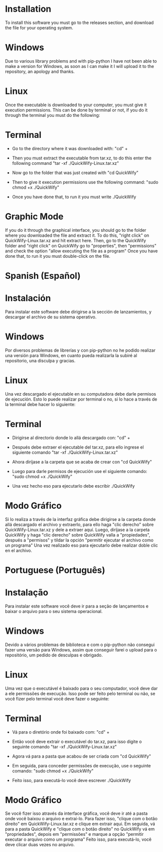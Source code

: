 # Installation
To install this software you must go to the releases section, and download the file for your operating system.

# Windows
Due to various library problems and with pip-python I have not been able to make a version for Windows, as soon as I can make it I will upload it to the repository, an apology and thanks.

# Linux
Once the executable is downloaded to your computer, you must give it execution permissions.
This can be done by terminal or not, if you do it through the terminal you must do the following:

# Terminal
- Go to the directory where it was downloaded with:
"cd" +

- Then you must extract the executable from tar.xz, to do this enter the following command "tar -xf ./QuickWify-Linux.tar.xz"

- Now go to the folder that was just created with "cd QuickWify"

- Then to give it execution permissions use the following command:
"sudo chmod +x ./QuickWify"

- Once you have done that, to run it you must write ./QuickWify

# Graphic Mode
If you do it through the graphical interface, you should go to the folder where you downloaded the file and extract it. To do this, "right click" on QuickWify-Linux.tar.xz and hit extract here. Then, go to the QuickWify folder and "right click" on QuickWify go to "properties", then "permissions" and check the option "allow executing the file as a program"
Once you have done that, to run it you must double-click on the file.

# Spanish (Español)
# Instalación
Para instalar este software debe dirigirse a la sección de lanzamientos, y descargar el archivo de su sistema operativo.

# Windows
Por diversos problemas de librerías y con pip-python no he podido realizar una versión para Windows, en cuanto pueda realizarla la subiré al repositorio, una disculpa y gracias.

# Linux 
Una vez descargado el ejecutable en su computadora debe darle permisos de ejecución. 
Esto lo puede realizar por terminal o no, si lo hace a través de la terminal debe hacer lo siguiente:

# Terminal
- Dirigirse al directorio donde lo allá descargado con:
"cd" + 

- Después debe extraer el ejecutable del tar.xz, para ello ingrese el siguiente comando "tar -xf ./QuickWify-Linux.tar.xz"

- Ahora diríjase a la carpeta que se acaba de crear con "cd QuickWify"

- Luego para darle permisos de ejecución use el siguiente comando:
"sudo chmod +x ./QuickWify"

- Una vez hecho eso para ejecutarlo debe escribir ./QuickWify

# Modo Gráfico
Si lo realiza a través de la interfaz gráfica debe dirigirse a la carpeta donde allá descargado el archivo y extraerlo, para ello haga "clic derecho" sobre QuickWify-Linux.tar.xz y dele a extraer aquí. Luego, diríjase a la carpeta QuickWify y haga "clic derecho" sobre QuickWify valla a "propiedades", después a "permisos" y tildar la opción "permitir ejecutar el archivo como un programa"
Una vez realizado eso para ejecutarlo debe realizar doble clic en el archivo.

# Portuguese (Português)
# Instalação
Para instalar este software você deve ir para a seção de lançamentos e baixar o arquivo para o seu sistema operacional.

# Windows
Devido a vários problemas de biblioteca e com o pip-python não consegui fazer uma versão para Windows, assim que conseguir farei o upload para o repositório, um pedido de desculpas e obrigado.

# Linux
Uma vez que o executável é baixado para o seu computador, você deve dar a ele permissões de execução.
Isso pode ser feito pelo terminal ou não, se você fizer pelo terminal você deve fazer o seguinte:

# Terminal
- Vá para o diretório onde foi baixado com:
"cd" +

- Então você deve extrair o executável do tar.xz, para isso digite o seguinte comando "tar -xf ./QuickWify-Linux.tar.xz"

- Agora vá para a pasta que acabou de ser criada com "cd QuickWify"

- Em seguida, para conceder permissões de execução, use o seguinte comando:
"sudo chmod +x ./QuickWify"

- Feito isso, para executá-lo você deve escrever ./QuickWify

# Modo Gráfico
Se você fizer isso através da interface gráfica, você deve ir até a pasta onde você baixou o arquivo e extraí-lo. Para fazer isso, "clique com o botão direito" em QuickWify-Linux.tar.xz e clique em extrair aqui. Em seguida, vá para a pasta QuickWify e "clique com o botão direito" no QuickWify vá em "propriedades", depois em "permissões" e marque a opção "permitir executar o arquivo como um programa"
Feito isso, para executá-lo, você deve clicar duas vezes no arquivo.
